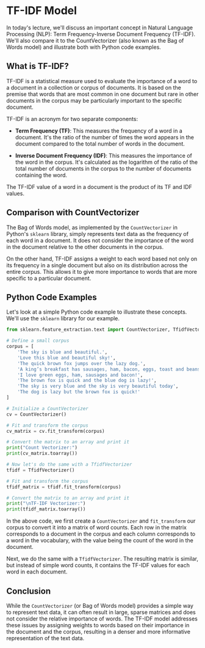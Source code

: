 # TF-IDF Model

In today's lecture, we'll discuss an important concept in Natural Language Processing (NLP): Term Frequency-Inverse Document Frequency (TF-IDF). We'll also compare it to the CountVectorizer (also known as the Bag of Words model) and illustrate both with Python code examples.

## What is TF-IDF?

TF-IDF is a statistical measure used to evaluate the importance of a word to a document in a collection or corpus of documents. It is based on the premise that words that are most common in one document but rare in other documents in the corpus may be particularly important to the specific document.

TF-IDF is an acronym for two separate components:

- **Term Frequency (TF)**: This measures the frequency of a word in a document. It's the ratio of the number of times the word appears in the document compared to the total number of words in the document.

- **Inverse Document Frequency (IDF)**: This measures the importance of the word in the corpus. It's calculated as the logarithm of the ratio of the total number of documents in the corpus to the number of documents containing the word.

The TF-IDF value of a word in a document is the product of its TF and IDF values.

## Comparison with CountVectorizer

The Bag of Words model, as implemented by the `CountVectorizer` in Python's `sklearn` library, simply represents text data as the frequency of each word in a document. It does not consider the importance of the word in the document relative to the other documents in the corpus.

On the other hand, TF-IDF assigns a weight to each word based not only on its frequency in a single document but also on its distribution across the entire corpus. This allows it to give more importance to words that are more specific to a particular document.

## Python Code Examples

Let's look at a simple Python code example to illustrate these concepts. We'll use the `sklearn` library for our example.

```python
from sklearn.feature_extraction.text import CountVectorizer, TfidfVectorizer

# Define a small corpus
corpus = [
    'The sky is blue and beautiful.',
    'Love this blue and beautiful sky!',
    'The quick brown fox jumps over the lazy dog.',
    'A king’s breakfast has sausages, ham, bacon, eggs, toast and beans',
    'I love green eggs, ham, sausages and bacon!',
    'The brown fox is quick and the blue dog is lazy!',
    'The sky is very blue and the sky is very beautiful today',
    'The dog is lazy but the brown fox is quick!'
]

# Initialize a CountVectorizer
cv = CountVectorizer()

# Fit and transform the corpus
cv_matrix = cv.fit_transform(corpus)

# Convert the matrix to an array and print it
print("Count Vectorizer:")
print(cv_matrix.toarray())

# Now let's do the same with a TfidfVectorizer
tfidf = TfidfVectorizer()

# Fit and transform the corpus
tfidf_matrix = tfidf.fit_transform(corpus)

# Convert the matrix to an array and print it
print("\nTF-IDF Vectorizer:")
print(tfidf_matrix.toarray())
```

In the above code, we first create a `CountVectorizer` and `fit_transform` our corpus to convert it into a matrix of word counts. Each row in the matrix corresponds to a document in the corpus and each column corresponds to a word in the vocabulary, with the value being the count of the word in the document.

Next, we do the same with a `TfidfVectorizer`. The resulting matrix is similar, but instead of simple word counts, it contains the TF-IDF values for each word in each document.

## Conclusion

While the `CountVectorizer` (or Bag of Words model) provides a simple way to represent text data, it can often result in large, sparse matrices and does not consider the relative importance of words. The TF-IDF model addresses these issues by assigning weights to words based on their importance in the document and the corpus, resulting in a denser and more informative representation of the text data.
